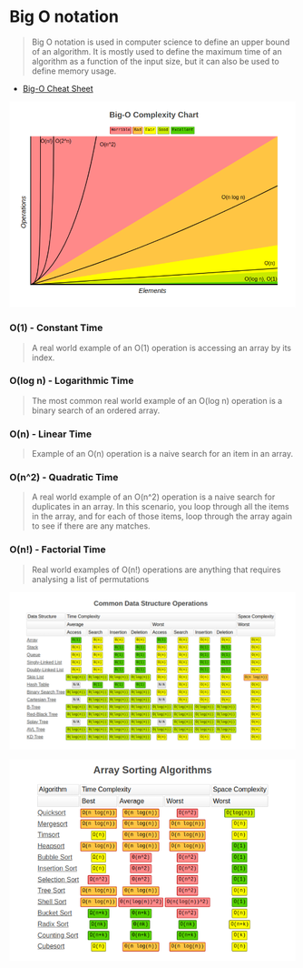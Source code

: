 # Big O notation
> Big O notation is used in computer science to define an upper bound of an algorithm. It is mostly used to define the maximum time of an algorithm as a function of the input size, but it can also be used to define memory usage.

- [Big-O Cheat Sheet](https://www.bigocheatsheet.com/)


![Big-O Complexity Chart](image.png)

### O(1) - Constant Time
> A real world example of an O(1) operation is accessing an array by its index.

### O(log n) - Logarithmic Time
> The most common real world example of an O(log n) operation is a binary search of an ordered array.

### O(n) - Linear Time
> Example of an O(n) operation is a naive search for an item in an array.

### O(n^2) - Quadratic Time
> A real world example of an O(n^2) operation is a naive search for duplicates in an array. In this scenario, you loop through all the items in the array, and for each of those items, loop through the array again to see if there are any matches.

### O(n!) - Factorial Time
> Real world examples of O(n!) operations are anything that requires analysing a list of permutations

![common Data Structure Operations](commonDataStructureOperations.png)

![array Sorting Algorithms](arraySortingAlgorithms.png)


